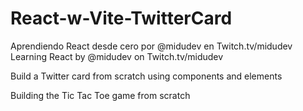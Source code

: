 # React-w-Vite-TwitterCard
Aprendiendo React desde cero por @midudev en Twitch.tv/midudev
Learning React by @midudev on Twitch.tv/midudev


Build a Twitter card from scratch using components and elements

Building the Tic Tac Toe game from scratch
